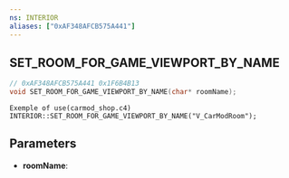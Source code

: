 ```yaml
---
ns: INTERIOR
aliases: ["0xAF348AFCB575A441"]
---
```

## SET_ROOM_FOR_GAME_VIEWPORT_BY_NAME

```c
// 0xAF348AFCB575A441 0x1F6B4B13
void SET_ROOM_FOR_GAME_VIEWPORT_BY_NAME(char* roomName);
```

```
Exemple of use(carmod_shop.c4)  
INTERIOR::SET_ROOM_FOR_GAME_VIEWPORT_BY_NAME("V_CarModRoom");  
```

## Parameters
* **roomName**: 

